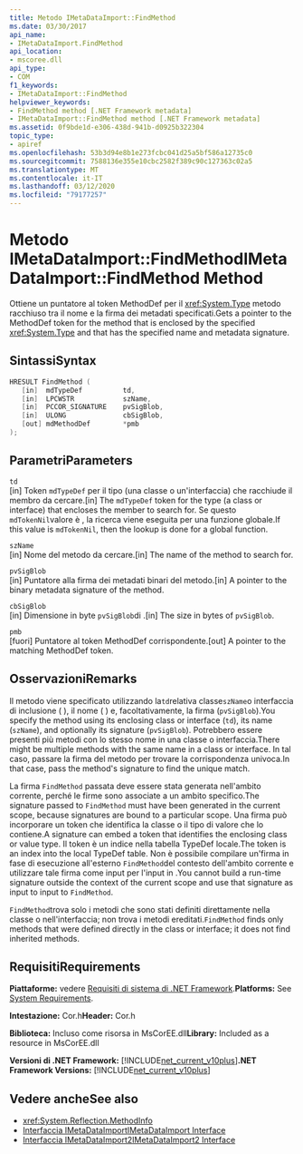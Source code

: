 ```yaml
---
title: Metodo IMetaDataImport::FindMethod
ms.date: 03/30/2017
api_name:
- IMetaDataImport.FindMethod
api_location:
- mscoree.dll
api_type:
- COM
f1_keywords:
- IMetaDataImport::FindMethod
helpviewer_keywords:
- FindMethod method [.NET Framework metadata]
- IMetaDataImport::FindMethod method [.NET Framework metadata]
ms.assetid: 0f9bde1d-e306-438d-941b-d0925b322304
topic_type:
- apiref
ms.openlocfilehash: 53b3d94e8b1e273fcbc041d25a5bf586a12735c0
ms.sourcegitcommit: 7588136e355e10cbc2582f389c90c127363c02a5
ms.translationtype: MT
ms.contentlocale: it-IT
ms.lasthandoff: 03/12/2020
ms.locfileid: "79177257"
---
```

# <a name="imetadataimportfindmethod-method"></a><span data-ttu-id="86811-102">Metodo IMetaDataImport::FindMethod</span><span class="sxs-lookup"><span data-stu-id="86811-102">IMetaDataImport::FindMethod Method</span></span>
<span data-ttu-id="86811-103">Ottiene un puntatore al token MethodDef per il <xref:System.Type> metodo racchiuso tra il nome e la firma dei metadati specificati.</span><span class="sxs-lookup"><span data-stu-id="86811-103">Gets a pointer to the MethodDef token for the method that is enclosed by the specified <xref:System.Type> and that has the specified name and metadata signature.</span></span>  
  
## <a name="syntax"></a><span data-ttu-id="86811-104">Sintassi</span><span class="sxs-lookup"><span data-stu-id="86811-104">Syntax</span></span>  
  
```cpp  
HRESULT FindMethod (  
   [in]  mdTypeDef          td,  
   [in]  LPCWSTR            szName,
   [in]  PCCOR_SIGNATURE    pvSigBlob,
   [in]  ULONG              cbSigBlob,
   [out] mdMethodDef        *pmb  
);  
```  
  
## <a name="parameters"></a><span data-ttu-id="86811-105">Parametri</span><span class="sxs-lookup"><span data-stu-id="86811-105">Parameters</span></span>  
 `td`  
 <span data-ttu-id="86811-106">[in] Token `mdTypeDef` per il tipo (una classe o un'interfaccia) che racchiude il membro da cercare.</span><span class="sxs-lookup"><span data-stu-id="86811-106">[in] The `mdTypeDef` token for the type (a class or interface) that encloses the member to search for.</span></span> <span data-ttu-id="86811-107">Se questo `mdTokenNil`valore è , la ricerca viene eseguita per una funzione globale.</span><span class="sxs-lookup"><span data-stu-id="86811-107">If this value is `mdTokenNil`, then the lookup is done for a global function.</span></span>  
  
 `szName`  
 <span data-ttu-id="86811-108">[in] Nome del metodo da cercare.</span><span class="sxs-lookup"><span data-stu-id="86811-108">[in] The name of the method to search for.</span></span>  
  
 `pvSigBlob`  
 <span data-ttu-id="86811-109">[in] Puntatore alla firma dei metadati binari del metodo.</span><span class="sxs-lookup"><span data-stu-id="86811-109">[in] A pointer to the binary metadata signature of the method.</span></span>  
  
 `cbSigBlob`  
 <span data-ttu-id="86811-110">[in] Dimensione in byte `pvSigBlob`di .</span><span class="sxs-lookup"><span data-stu-id="86811-110">[in] The size in bytes of `pvSigBlob`.</span></span>  
  
 `pmb`  
 <span data-ttu-id="86811-111">[fuori] Puntatore al token MethodDef corrispondente.</span><span class="sxs-lookup"><span data-stu-id="86811-111">[out] A pointer to the matching MethodDef token.</span></span>  
  
## <a name="remarks"></a><span data-ttu-id="86811-112">Osservazioni</span><span class="sxs-lookup"><span data-stu-id="86811-112">Remarks</span></span>  
 <span data-ttu-id="86811-113">Il metodo viene specificato utilizzando la`td`relativa classe`szName`o interfaccia di inclusione ( ), il nome ( ) e, facoltativamente, la firma (`pvSigBlob`).</span><span class="sxs-lookup"><span data-stu-id="86811-113">You specify the method using its enclosing class or interface (`td`), its name (`szName`), and optionally its signature (`pvSigBlob`).</span></span> <span data-ttu-id="86811-114">Potrebbero essere presenti più metodi con lo stesso nome in una classe o interfaccia.</span><span class="sxs-lookup"><span data-stu-id="86811-114">There might be multiple methods with the same name in a class or interface.</span></span> <span data-ttu-id="86811-115">In tal caso, passare la firma del metodo per trovare la corrispondenza univoca.</span><span class="sxs-lookup"><span data-stu-id="86811-115">In that case, pass the method's signature to find the unique match.</span></span>  
  
 <span data-ttu-id="86811-116">La firma `FindMethod` passata deve essere stata generata nell'ambito corrente, perché le firme sono associate a un ambito specifico.</span><span class="sxs-lookup"><span data-stu-id="86811-116">The signature passed to `FindMethod` must have been generated in the current scope, because signatures are bound to a particular scope.</span></span> <span data-ttu-id="86811-117">Una firma può incorporare un token che identifica la classe o il tipo di valore che lo contiene.</span><span class="sxs-lookup"><span data-stu-id="86811-117">A signature can embed a token that identifies the enclosing class or value type.</span></span> <span data-ttu-id="86811-118">Il token è un indice nella tabella TypeDef locale.</span><span class="sxs-lookup"><span data-stu-id="86811-118">The token is an index into the local TypeDef table.</span></span> <span data-ttu-id="86811-119">Non è possibile compilare un'firma in fase di esecuzione all'esterno `FindMethod`del contesto dell'ambito corrente e utilizzare tale firma come input per l'input in .</span><span class="sxs-lookup"><span data-stu-id="86811-119">You cannot build a run-time signature outside the context of the current scope and use that signature as input to input to `FindMethod`.</span></span>  
  
 <span data-ttu-id="86811-120">`FindMethod`trova solo i metodi che sono stati definiti direttamente nella classe o nell'interfaccia; non trova i metodi ereditati.</span><span class="sxs-lookup"><span data-stu-id="86811-120">`FindMethod` finds only methods that were defined directly in the class or interface; it does not find inherited methods.</span></span>  
  
## <a name="requirements"></a><span data-ttu-id="86811-121">Requisiti</span><span class="sxs-lookup"><span data-stu-id="86811-121">Requirements</span></span>  
 <span data-ttu-id="86811-122">**Piattaforme:** vedere [Requisiti di sistema di .NET Framework](../../../../docs/framework/get-started/system-requirements.md).</span><span class="sxs-lookup"><span data-stu-id="86811-122">**Platforms:** See [System Requirements](../../../../docs/framework/get-started/system-requirements.md).</span></span>  
  
 <span data-ttu-id="86811-123">**Intestazione:** Cor.h</span><span class="sxs-lookup"><span data-stu-id="86811-123">**Header:** Cor.h</span></span>  
  
 <span data-ttu-id="86811-124">**Biblioteca:** Incluso come risorsa in MsCorEE.dll</span><span class="sxs-lookup"><span data-stu-id="86811-124">**Library:** Included as a resource in MsCorEE.dll</span></span>  
  
 <span data-ttu-id="86811-125">**Versioni di .NET Framework:** [!INCLUDE[net_current_v10plus](../../../../includes/net-current-v10plus-md.md)]</span><span class="sxs-lookup"><span data-stu-id="86811-125">**.NET Framework Versions:** [!INCLUDE[net_current_v10plus](../../../../includes/net-current-v10plus-md.md)]</span></span>  
  
## <a name="see-also"></a><span data-ttu-id="86811-126">Vedere anche</span><span class="sxs-lookup"><span data-stu-id="86811-126">See also</span></span>

- <xref:System.Reflection.MethodInfo>
- [<span data-ttu-id="86811-127">Interfaccia IMetaDataImport</span><span class="sxs-lookup"><span data-stu-id="86811-127">IMetaDataImport Interface</span></span>](../../../../docs/framework/unmanaged-api/metadata/imetadataimport-interface.md)
- [<span data-ttu-id="86811-128">Interfaccia IMetaDataImport2</span><span class="sxs-lookup"><span data-stu-id="86811-128">IMetaDataImport2 Interface</span></span>](../../../../docs/framework/unmanaged-api/metadata/imetadataimport2-interface.md)
